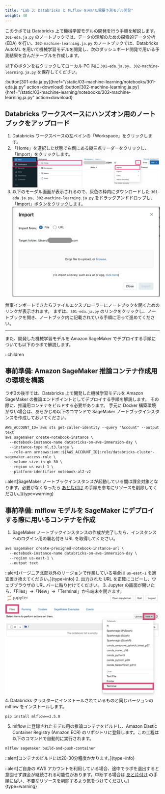 ```yaml
---
title: "Lab 3: Databricks と MLflow を用いた需要予測モデル開発"
weight: 40
---
```


このラボでは Databricks 上で機械学習モデルの開発を行う手順を解説します。
`301-eda.ja.py` のノートブックでは、データの理解のための探索的データ分析 (EDA) を行い、`302-machine-learning.ja.py` のノートブックでは、Databricks AutoML を用いて機械学習モデルを開発し、次のダッシュボード開発で用いる予測結果を含んだテーブルを作成します。

以下のボタンを右クリックしてローカル PC 内に `301-eda.ja.py`、`302-machine-learning.ja.py` を保存してください。

:button[301-eda.ja.py]{href="/static/03-machine-learning/notebooks/301-eda.ja.py" action=download}
:button[302-machine-learning.ja.py]{href="/static/03-machine-learning/notebooks/302-machine-learning.ja.py" action=download}

## Databricks ワークスペースにハンズオン用のノートブックをアップロード

1. Databricks ワークスペースの左ペインの「Workspace」をクリックします。
2. 「Home」を選択した状態で右側にある縦三点リーダーをクリックし、「Import」をクリックします。
![File import](/static/02-data-preparation/file-import.png)
3. 以下のモーダル画面が表示されるので、灰色の枠内にダウンロードした `301-eda.ja.py`、`302-machine-learning.ja.py` をドラッグアンドドロップし、「Import」ボタンをクリックします。
![Import modal](/static/02-data-preparation/import-modal.png)

無事インポートできたらファイルエクスプローラーにノートブックを開くためのリンクが表示されます。
まずは、`301-eda.ja.py` のリンクをクリックし、ノートブックを開き、ノートブック内に記載されている手順に沿って進めてください。

------------

また、開発した機械学習モデルを Amazon SageMaker でデプロイする手順についても以下のラボで解説します。

::children

## 事前準備: Amazon SageMaker 推論コンテナ作成用の環境を構築

ラボ3の後半では、Databricks 上で開発した機械学習モデルを Amazon SageMaker の推論エンドポイントとしてデプロイする手順を解説します。
その際に、推論用コンテナをビルドする必要があります。
手元に Docker 構築環境がない場合は、あらかじめ以下のコマンドで SageMaker ノートブックインスタンスを作成しておいてください。

```bash:
AWS_ACCOUNT_ID=`aws sts get-caller-identity --query "Account" --output text`
aws sagemaker create-notebook-instance \
  --notebook-instance-name databricks-on-aws-immersion-day \
  --instance-type ml.t3.large \
  --role-arn arn:aws:iam::${AWS_ACCOUNT_ID}:role/databricks-cluster-sagemaker-access-role \
  --volume-size-in-gb 30 \
  --region us-east-1 \
  --platform-identifier notebook-al2-v2 
```

::alert[SageMaker ノートブックインスタンスが起動している間は課金対象となります。必要がなくなったら [あと片付け](/09-cleanup) の手順を参考にリソースを削除してください。]{type=warning}

## 事前準備: mlflow モデルを SageMaker にデプロイする際に用いるコンテナを作成

1. SageMaker ノートブックインスタンスの作成が完了したら、インスタンスへのログイン用の署名付き URL を取得してください。
```bash:
aws sagemaker create-presigned-notebook-instance-url \
  --notebook-instance-name databricks-on-aws-immersion-day \
  --region us-east-1 \
  --output text
```
::alert[バージニア北部以外のリージョンで作業している場合は `us-east-1` を適宜置き換えてください。]{type=info}
2. 出力された URL を正確にコピーし、ウェブブラウザの URL バーに貼り付けてください。
3. Jupyter の画面が開いたら、「Files」→「New」→「Terminal」から端末を開きます。
![Open terminal](/static/03-machine-learning/open-terminal.png)
4. Databricks クラスターにインストールされているものと同じバージョンの mlflow をインストールします。
```bash:
pip install mlflow==2.5.0
```
5. mlflow に登録されたモデル用の推論コンテナをビルドし、Amazon Elastic Container Registry (Amazon ECR) のリポジトリに登録します。この工程は以下のコマンドで自動的に実行されます。
```bash:
mlflow sagemaker build-and-push-container
```

::alert[コンテナのビルドには20-30分程度かかります。]{type=info}

::alert[ご自身の AWS アカウントを利用している場合、途中でラボを退出すると意図せず課金が継続される可能性があります。中断する場合は [あと片付け](/09-clearnup) の手順に従い、不要なリソースを削除するよう気をつけてください。]{type=warning}